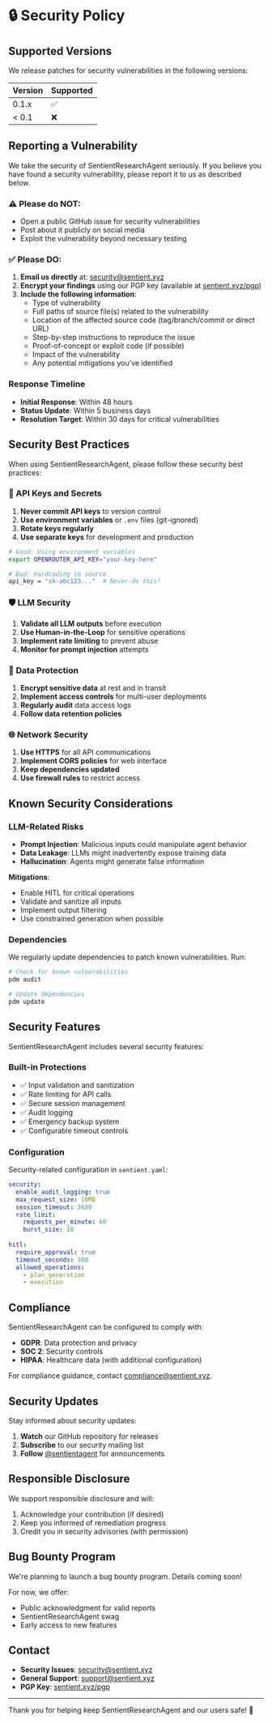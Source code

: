 # 🔒 Security Policy

## Supported Versions

We release patches for security vulnerabilities in the following versions:

| Version | Supported          |
| ------- | ------------------ |
| 0.1.x   | :white_check_mark: |
| < 0.1   | :x:                |

## Reporting a Vulnerability

We take the security of SentientResearchAgent seriously. If you believe you have found a security vulnerability, please report it to us as described below.

### ⚠️ Please do NOT:
- Open a public GitHub issue for security vulnerabilities
- Post about it publicly on social media
- Exploit the vulnerability beyond necessary testing

### ✅ Please DO:

1. **Email us directly** at: [security@sentient.xyz](mailto:security@sentient.xyz)
2. **Encrypt your findings** using our PGP key (available at [sentient.xyz/pgp](https://sentient.xyz/pgp))
3. **Include the following information**:
   - Type of vulnerability
   - Full paths of source file(s) related to the vulnerability
   - Location of the affected source code (tag/branch/commit or direct URL)
   - Step-by-step instructions to reproduce the issue
   - Proof-of-concept or exploit code (if possible)
   - Impact of the vulnerability
   - Any potential mitigations you've identified

### Response Timeline

- **Initial Response**: Within 48 hours
- **Status Update**: Within 5 business days
- **Resolution Target**: Within 30 days for critical vulnerabilities

## Security Best Practices

When using SentientResearchAgent, please follow these security best practices:

### 🔑 API Keys and Secrets

1. **Never commit API keys** to version control
2. **Use environment variables** or `.env` files (git-ignored)
3. **Rotate keys regularly**
4. **Use separate keys** for development and production

```bash
# Good: Using environment variables
export OPENROUTER_API_KEY="your-key-here"

# Bad: Hardcoding in source
api_key = "sk-abc123..."  # Never do this!
```

### 🛡️ LLM Security

1. **Validate all LLM outputs** before execution
2. **Use Human-in-the-Loop** for sensitive operations
3. **Implement rate limiting** to prevent abuse
4. **Monitor for prompt injection** attempts

### 🔐 Data Protection

1. **Encrypt sensitive data** at rest and in transit
2. **Implement access controls** for multi-user deployments
3. **Regularly audit** data access logs
4. **Follow data retention policies**

### 🌐 Network Security

1. **Use HTTPS** for all API communications
2. **Implement CORS policies** for web interface
3. **Keep dependencies updated**
4. **Use firewall rules** to restrict access

## Known Security Considerations

### LLM-Related Risks

- **Prompt Injection**: Malicious inputs could manipulate agent behavior
- **Data Leakage**: LLMs might inadvertently expose training data
- **Hallucination**: Agents might generate false information

**Mitigations**:
- Enable HITL for critical operations
- Validate and sanitize all inputs
- Implement output filtering
- Use constrained generation when possible

### Dependencies

We regularly update dependencies to patch known vulnerabilities. Run:

```bash
# Check for known vulnerabilities
pdm audit

# Update dependencies
pdm update
```

## Security Features

SentientResearchAgent includes several security features:

### Built-in Protections

- ✅ Input validation and sanitization
- ✅ Rate limiting for API calls
- ✅ Secure session management
- ✅ Audit logging
- ✅ Emergency backup system
- ✅ Configurable timeout controls

### Configuration

Security-related configuration in `sentient.yaml`:

```yaml
security:
  enable_audit_logging: true
  max_request_size: 10MB
  session_timeout: 3600
  rate_limit:
    requests_per_minute: 60
    burst_size: 10
  
hitl:
  require_approval: true
  timeout_seconds: 300
  allowed_operations:
    - plan_generation
    - execution
```

## Compliance

SentientResearchAgent can be configured to comply with:

- **GDPR**: Data protection and privacy
- **SOC 2**: Security controls
- **HIPAA**: Healthcare data (with additional configuration)

For compliance guidance, contact [compliance@sentient.xyz](mailto:compliance@sentient.xyz).

## Security Updates

Stay informed about security updates:

1. **Watch** our GitHub repository for releases
2. **Subscribe** to our security mailing list
3. **Follow** [@sentientagent](https://twitter.com/sentientagent) for announcements

## Responsible Disclosure

We support responsible disclosure and will:

1. Acknowledge your contribution (if desired)
2. Keep you informed of remediation progress
3. Credit you in security advisories (with permission)

## Bug Bounty Program

We're planning to launch a bug bounty program. Details coming soon!

For now, we offer:
- Public acknowledgment for valid reports
- SentientResearchAgent swag
- Early access to new features

## Contact

- **Security Issues**: [security@sentient.xyz](mailto:security@sentient.xyz)
- **General Support**: [support@sentient.xyz](mailto:support@sentient.xyz)
- **PGP Key**: [sentient.xyz/pgp](https://sentient.xyz/pgp)

---

Thank you for helping keep SentientResearchAgent and our users safe! 🙏